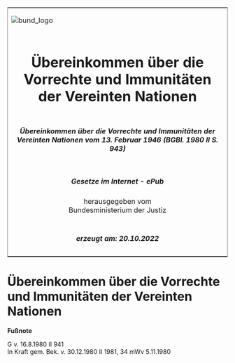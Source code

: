 <span id="DECKBLATT.html"></span>

<table border="0" frame="border" width="100%">

<tr valign="top">

<td align="left">

![bund\_logo](BfJ_2021_Web_de_de.gif)

</td>

<td align="right">

 

</td>

</tr>

<tr align="center" valign="middle">

<td colspan="2">

# Übereinkommen über die Vorrechte und Immunitäten der Vereinten Nationen

</td>

</tr>

<tr align="center" valign="middle">

<td colspan="2">

##### Übereinkommen über die Vorrechte und Immunitäten der Vereinten Nationen vom 13. Februar 1946 (BGBl. 1980 II S. 943)

</td>

</tr>

<tr align="center" valign="middle">

<td colspan="2">

  
  

##### Gesetze im Internet - ePub  
  
herausgegeben vom  
Bundesministerium der Justiz

</td>

</tr>

<tr align="center" valign="bottom">

<td colspan="2">

  
  

##### erzeugt am: 20.10.2022

</td>

</tr>

</table>

<span id="BJNR209430980.html"></span>

# Übereinkommen über die Vorrechte und Immunitäten der Vereinten Nationen

<div>

  
**Fußnote**

<div class="jnhtml">

<div>

<div class="jurAbsatz">

G v. 16.8.1980 II 941  
In Kraft gem. Bek. v. 30.12.1980 II 1981, 34 mWv 5.11.1980

</div>

</div>

</div>

</div>
